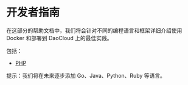 # 开发者指南

在这部分的帮助文档中，我们将会针对不同的编程语言和框架详细介绍使用 Docker 和部署到 DaoCloud 上的最佳实践。

包括：

* [PHP](php.md)

提示：我们将在未来逐步添加 Go、Java、Python、Ruby 等语言。

